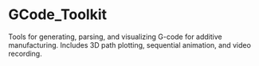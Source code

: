 # GCode_Toolkit
Tools for generating, parsing, and visualizing G-code for additive manufacturing. Includes 3D path plotting, sequential animation, and video recording.
